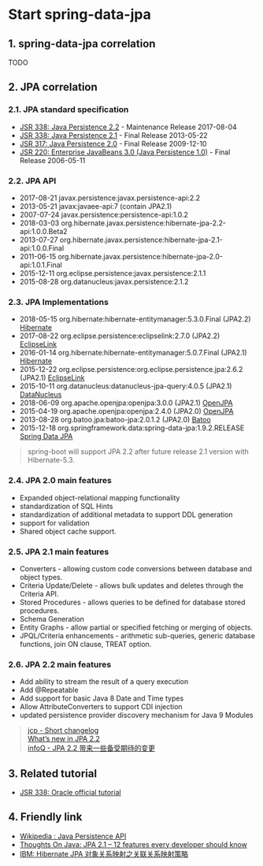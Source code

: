 # Start spring-data-jpa

## 1. spring-data-jpa correlation

TODO

## 2. JPA correlation

### 2.1. JPA standard specification

- [JSR 338: Java Persistence 2.2](https://jcp.org/en/jsr/detail?id=338) - Maintenance Release 2017-08-04
- [JSR 338: Java Persistence 2.1](https://jcp.org/en/jsr/detail?id=338) - Final Release 2013-05-22
- [JSR 317: Java Persistence 2.0](https://jcp.org/en/jsr/detail?id=317) - Final Release 2009-12-10
- [JSR 220: Enterprise JavaBeans 3.0 (Java Persistence 1.0)](https://jcp.org/en/jsr/detail?id=220) - Final Release 2006-05-11

### 2.2. JPA API

- 2017-08-21 javax.persistence:javax.persistence-api:2.2
- 2013-05-21 javax:javaee-api:7 (contain JPA2.1)
- 2007-07-24 javax.persistence:persistence-api:1.0.2
- 2018-03-03 org.hibernate.javax.persistence:hibernate-jpa-2.2-api:1.0.0.Beta2
- 2013-07-27 org.hibernate.javax.persistence:hibernate-jpa-2.1-api:1.0.0.Final
- 2011-06-15 org.hibernate.javax.persistence:hibernate-jpa-2.0-api:1.0.1.Final
- 2015-12-11 org.eclipse.persistence:javax.persistence:2.1.1
- 2015-08-28 org.datanucleus:javax.persistence:2.1.2

### 2.3. JPA Implementations

- 2018-05-15 org.hibernate:hibernate-entitymanager:5.3.0.Final (JPA2.2) [Hibernate](http://hibernate.org/orm)
- 2017-08-22 org.eclipse.persistence:eclipselink:2.7.0 (JPA2.2) [EclipseLink](http://www.eclipse.org/eclipselink/#jpa)
- 2016-01-14 org.hibernate:hibernate-entitymanager:5.0.7.Final (JPA2.1) [Hibernate](http://hibernate.org/orm)
- 2015-12-22 org.eclipse.persistence:org.eclipse.persistence.jpa:2.6.2 (JPA2.1) [EclipseLink](http://www.eclipse.org/eclipselink/#jpa)
- 2015-10-11 org.datanucleus:datanucleus-jpa-query:4.0.5 (JPA2.1) [DataNucleus](http://datanucleus.org)
- 2018-06-09 org.apache.openjpa:openjpa:3.0.0 (JPA2.1) [OpenJPA](http://openjpa.apache.org)
- 2015-04-19 org.apache.openjpa:openjpa:2.4.0 (JPA2.0) [OpenJPA](http://openjpa.apache.org)
- 2013-08-28 org.batoo.jpa:batoo-jpa:2.0.1.2 (JPA2.0) [Batoo](http://batoo.org)
- 2015-12-18 org.springframework.data:spring-data-jpa:1.9.2.RELEASE [Spring Data JPA](http://projects.spring.io/spring-data-jpa)

> spring-boot will support JPA 2.2 after future release 2.1 version with Hibernate-5.3.

### 2.4. JPA 2.0 main features

- Expanded object-relational mapping functionality
- standardization of SQL Hints
- standardization of additional metadata to support DDL generation
- support for validation
- Shared object cache support.

### 2.5. JPA 2.1 main features

- Converters - allowing custom code conversions between database and object types.
- Criteria Update/Delete - allows bulk updates and deletes through the Criteria API.
- Stored Procedures - allows queries to be defined for database stored procedures.
- Schema Generation
- Entity Graphs - allow partial or specified fetching or merging of objects.
- JPQL/Criteria enhancements - arithmetic sub-queries, generic database functions, join ON clause, TREAT option.

### 2.6. JPA 2.2 main features

- Add ability to stream the result of a query execution
- Add @Repeatable
- Add support for basic Java 8 Date and Time types
- Allow AttributeConverters to support CDI injection
- updated persistence provider discovery mechanism for Java 9 Modules

> [jcp - Short changelog](https://jcp.org/aboutJava/communityprocess/maintenance/jsr338/ChangeLog-JPA-2.2-MR.txt)  
[What’s new in JPA 2.2](https://www.thoughts-on-java.org/whats-new-in-jpa-2-2/)  
[infoQ - JPA 2.2 带来一些备受期待的变更](http://www.infoq.com/cn/articles/JPA-2.2-Brings-Highly-Anticipated-Changes)

## 3. Related tutorial
- [JSR 338: Oracle official tutorial](https://docs.oracle.com/javaee/7/tutorial/partpersist.htm)

## 4. Friendly link 
- [Wikipedia : Java Persistence API](https://en.wikipedia.org/wiki/Java_Persistence_API)
- [Thoughts On Java: JPA 2.1 – 12 features every developer should know](http://www.thoughts-on-java.org/jpa-21-overview)
- [IBM: Hibernate JPA 对象关系映射之关联关系映射策略](http://www.ibm.com/developerworks/cn/java/j-lo-jparelated)